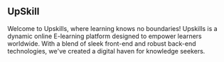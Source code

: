 ## UpSkill
Welcome to Upskills, where learning knows no boundaries! Upskills is a dynamic
online E-learning platform designed to empower learners worldwide. With a blend of
sleek front-end and robust back-end technologies, we've created a digital haven for
knowledge seekers.
